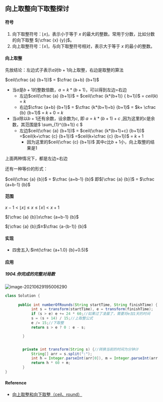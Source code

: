 ## 向上取整向下取整探讨

#### 符号

1. 向下取整符号：$⌊x⌋$，表示小于等于 $x$ 的最大的整数。常用于分数，比如分数的向下取整 $⌊\cfrac {x} {y}⌋$。
2. 向上取整符号：$⌈x⌉$，与向下取整符号相对，表示大于等于 $x$ 的最小的整数。

#### 向上取整

先放结论：左边式子表示$a$对$b+1$向上取整，右边是取整的算法

$ceil(\cfrac {a} {b+1})$ = $\cfrac {a+b} {b+1}$

- 当$a$是$b+1$的整数倍数，$a=k*(b+1)$，可以得到左边=右边
  - 左边$ceil(\cfrac {a} {b+1})$ = $ceil(\cfrac {k*(b+1)} {   b+1})$ = $ceil(k)$ = $k$
  - 右边$\cfrac {a+b} {b+1}$ = $\cfrac {k*(b+1)+b} {b+1}$ =  $k+  \cfrac {b} {b+1}$ = $k+0$  = $k$
- 当$a$除以$b+1$还有余数，设余数为$c$, 即 $a=k*(b+1)+c$ ,因为这里的$c$是余数，其范围是$ \sum_{1}^{(b+1)} c $
  - 左边$ceil(\cfrac {a} {b+1})$ = $ceil(\cfrac {k*(b+1)+c} {b+1})$  =$ceil(k+\cfrac {c} {b+1})$ =$ceil(k+\cfrac {c} {b+1})$ =  $k+1$
    - 因为这里的$ceil(\cfrac {c} {b+1})$ 其中$c$比$b+1$小，向上取整的结果是1

上面两种情况下，都是左边=右边

还有一种等价的形式：

$ceil(\cfrac {a} {b})$ = $\cfrac {a+b-1} {b}$  即$⌈\cfrac {a} {b}⌉$ = $\cfrac {a+b-1} {b}$



#### 范围

$x−1<⌊x⌋≤x≤⌈x⌉<x+1$

$⌈\cfrac {a} {b}⌉≤\cfrac {a+b-1} {b}$

$⌊\cfrac {a} {b}⌋$≥$\cfrac {a-(b-1)} {b}$

#### 实现

- 四舍五入:$int(\cfrac {a+1.0} {b}+0.5)$



#### 应用

##### 1904.你完成的完整对局数

![image-20210629195006290](D:\Dev\SrcCode\geek-algorithm-leetcode\src\main\leetcode_manuscripts\skill\向上取整向下取整探讨.assets\image-20210629195006290.png)



```java
class Solution {
  
      public int numberOfRounds(String startTime, String finishTime) {
            int s = transform(startTime), e = transform(finishTime);
            if (s > e) e += 24 * 60;//如果过了凌晨了，需要将e加1天的时间
            s = (s + 14) / 15;//上取整公式
            e /= 15;//下取整
            return s > e ? 0 : e - s;

        }


        private int transform(String s) {//转换当前的时间为分钟计
            String[] arr = s.split(":");
            int h = Integer.parseInt(arr[0]), m = Integer.parseInt(arr[1]);
            return h * 60 + m;
        }
}
```



#### Reference

- [向上取整和向下取整（ceil、round）](https://blog.csdn.net/lanchunhui/article/details/51505671?%3E)



